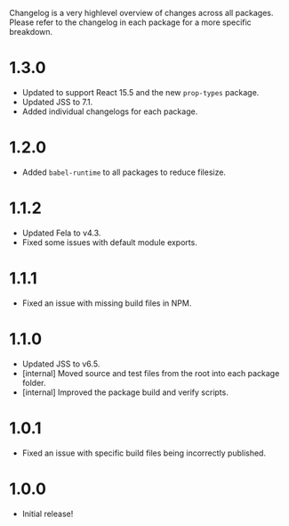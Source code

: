 Changelog is a very highlevel overview of changes across all packages.
Please refer to the changelog in each package for a more specific breakdown.

# 1.3.0
* Updated to support React 15.5 and the new `prop-types` package.
* Updated JSS to 7.1.
* Added individual changelogs for each package.

# 1.2.0
* Added `babel-runtime` to all packages to reduce filesize.

# 1.1.2
* Updated Fela to v4.3.
* Fixed some issues with default module exports.

# 1.1.1
* Fixed an issue with missing build files in NPM.

# 1.1.0
* Updated JSS to v6.5.
* [internal] Moved source and test files from the root into each package folder.
* [internal] Improved the package build and verify scripts.

# 1.0.1
* Fixed an issue with specific build files being incorrectly published.

# 1.0.0
* Initial release!
